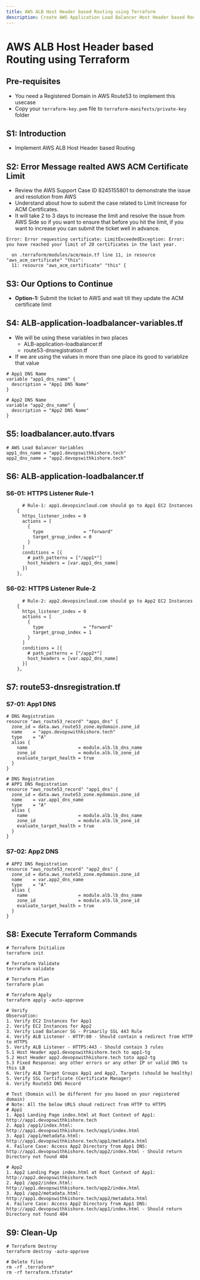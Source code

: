 ```yaml
---
title: AWS ALB Host Header based Routing using Terraform
description: Create AWS Application Load Balancer Host Header based Routing Rules usign Terraform
---
```


# AWS ALB Host Header based Routing using Terraform

## Pre-requisites
- You need a Registered Domain in AWS Route53 to implement this usecase
- Copy your `terraform-key.pem` file to `terraform-manifests/private-key` folder


## S1: Introduction
- Implement AWS ALB Host Header based Routing



## S2: Error Message realted AWS ACM Certificate Limit
- Review the AWS Support Case ID 8245155801 to demonstrate the issue and resolution from AWS
- Understand about how to submit the case related to Limit Increase for ACM Certificates.
- It will take 2 to 3 days to increase the limit and resolve the issue from AWS Side so if you want to ensure that before you hit the limit, if you want to increase you can submit the ticket well in advance.
```t
Error: Error requesting certificate: LimitExceededException: Error: you have reached your limit of 20 certificates in the last year.

  on .terraform/modules/acm/main.tf line 11, in resource "aws_acm_certificate" "this":
  11: resource "aws_acm_certificate" "this" {
```

## S3: Our Options to Continue
- **Option-1:** Submit the ticket to AWS and wait till they update the ACM certificate limit


## S4: ALB-application-loadbalancer-variables.tf
- We will be using these variables in two places
  - ALB-application-loadbalancer.tf
  - route53-dnsregistration.tf
- If we are using the values in more than one place its good to variablize that value  
```t
# App1 DNS Name
variable "app1_dns_name" {
  description = "App1 DNS Name"
}

# App2 DNS Name
variable "app2_dns_name" {
  description = "App2 DNS Name"
}
```
## S5: loadbalancer.auto.tfvars
```t
# AWS Load Balancer Variables
app1_dns_name = "app1.devopswithkishore.tech"
app2_dns_name = "app2.devopswithkishore.tech"
```

## S6: ALB-application-loadbalancer.tf
### S6-01: HTTPS Listener Rule-1
```t
      # Rule-1: app1.devopsincloud.com should go to App1 EC2 Instances
    {
      https_listener_index = 0
      actions = [
        {
          type               = "forward"
          target_group_index = 0
        }
      ]
      conditions = [{
        # path_patterns = ["/app1*"]
        host_headers = [var.app1_dns_name]
      }]
    },
```
### S6-02: HTTPS Listener Rule-2
```t
      # Rule-2: app2.devopsincloud.com should go to App2 EC2 Instances     
    {
      https_listener_index = 0
      actions = [
        {
          type               = "forward"
          target_group_index = 1
        }
      ]
      conditions = [{
        # path_patterns = ["/app2*"]
        host_headers = [var.app2_dns_name]
      }]
    },
```

## S7: route53-dnsregistration.tf
### S7-01: App1 DNS
```t
# DNS Registration 
resource "aws_route53_record" "apps_dns" {
  zone_id = data.aws_route53_zone.mydomain.zone_id
  name    = "apps.devopswithkishore.tech"
  type    = "A"
  alias {
    name                   = module.alb.lb_dns_name
    zone_id                = module.alb.lb_zone_id
    evaluate_target_health = true
  }
}

# DNS Registration 
# APP1 DNS Registration 
resource "aws_route53_record" "app1_dns" {
  zone_id = data.aws_route53_zone.mydomain.zone_id
  name    = var.app1_dns_name
  type    = "A"
  alias {
    name                   = module.alb.lb_dns_name
    zone_id                = module.alb.lb_zone_id
    evaluate_target_health = true
  }
}
```
### S7-02: App2 DNS
```t
# APP2 DNS Registration 
resource "aws_route53_record" "app2_dns" {
  zone_id = data.aws_route53_zone.mydomain.zone_id
  name    = var.app2_dns_name
  type    = "A"
  alias {
    name                   = module.alb.lb_dns_name
    zone_id                = module.alb.lb_zone_id
    evaluate_target_health = true
  }
}
```

## S8: Execute Terraform Commands
```t
# Terraform Initialize
terraform init

# Terraform Validate
terraform validate

# Terraform Plan
terraform plan

# Terraform Apply
terraform apply -auto-approve

# Verify
Observation: 
1. Verify EC2 Instances for App1
2. Verify EC2 Instances for App2
3. Verify Load Balancer SG - Primarily SSL 443 Rule
4. Verify ALB Listener - HTTP:80 - Should contain a redirect from HTTP to HTTPS
5. Verify ALB Listener - HTTPS:443 - Should contain 3 rules 
5.1 Host Header app1.devopswithkishore.tech to app1-tg 
5.2 Host Header app2.devopswithkishore.tech toto app2-tg 
5.3 Fixed Response: any other errors or any other IP or valid DNS to this LB
6. Verify ALB Target Groups App1 and App2, Targets (should be healthy) 
5. Verify SSL Certificate (Certificate Manager)
6. Verify Route53 DNS Record

# Test (Domain will be different for you based on your registered domain)
# Note: All the below URLS shoud redirect from HTTP to HTTPS
# App1
1. App1 Landing Page index.html at Root Context of App1: http://app1.devopswithkishore.tech
2. App1 /app1/index.html: http://app1.devopswithkishore.tech/app1/index.html
3. App1 /app1/metadata.html: http://app1.devopswithkishore.tech/app1/metadata.html
4. Failure Case: Access App2 Directory from App1 DNS: http://app1.devopswithkishore.tech/app2/index.html - Should return Directory not found 404

# App2
1. App2 Landing Page index.html at Root Context of App1: http://app2.devopswithkishore.tech
2. App1 /app2/index.html: http://app1.devopswithkishore.tech/app2/index.html
3. App1 /app2/metadata.html: http://app1.devopswithkishore.tech/app2/metadata.html
4. Failure Case: Access App2 Directory from App1 DNS: http://app2.devopswithkishore.tech/app1/index.html - Should return Directory not found 404
```

## S9: Clean-Up
```t
# Terraform Destroy
terraform destroy -auto-approve

# Delete files
rm -rf .terraform*
rm -rf terraform.tfstate*
```